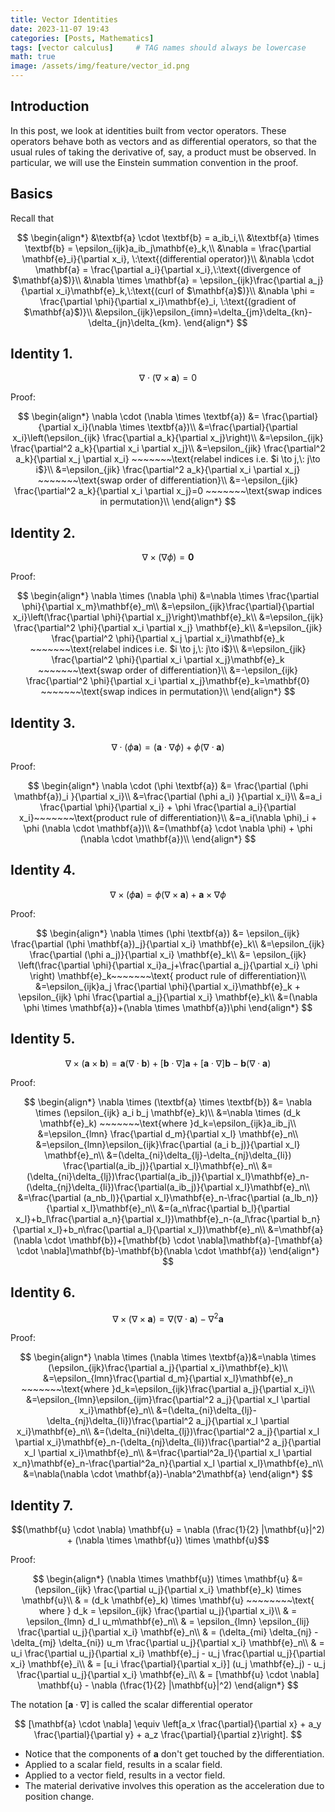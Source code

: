 ```yaml
---
title: Vector Identities
date: 2023-11-07 19:43
categories: [Posts, Mathematics]
tags: [vector calculus]     # TAG names should always be lowercase
math: true
image: /assets/img/feature/vector_id.png
---
```


## Introduction

In this post, we look at identities built from vector operators. These operators behave both as vectors and as differential operators, so that the usual rules of taking the derivative of, say, a product must be observed. In particular, we will use the Einstein summation convention in the proof.

## Basics

Recall that

$$
\begin{align*}
&\textbf{a} \cdot \textbf{b} = a_ib_i,\\
&\textbf{a} \times \textbf{b} = \epsilon_{ijk}a_ib_j\mathbf{e}_k,\\
&\nabla = \frac{\partial \mathbf{e}_i}{\partial x_i}, \:\text{(differential operator)}\\
&\nabla \cdot \mathbf{a} = \frac{\partial a_i}{\partial x_i},\:\text{(divergence of $\mathbf{a}$)}\\
&\nabla \times \mathbf{a} = \epsilon_{ijk}\frac{\partial a_j}{\partial x_i}\mathbf{e}_k,\:\text{(curl of $\mathbf{a}$)}\\
&\nabla \phi = \frac{\partial \phi}{\partial x_i}\mathbf{e}_i, \:\text{(gradient of $\mathbf{a}$)}\\
&\epsilon_{ijk}\epsilon_{imn}=\delta_{jm}\delta_{kn}-\delta_{jn}\delta_{km}.
\end{align*}
$$

## Identity 1.

 $$\nabla \cdot (\nabla \times \textbf{a})=0 $$

Proof:

$$
	\begin{align*}
	\nabla \cdot (\nabla \times \textbf{a}) &= \frac{\partial}{\partial x_i}(\nabla \times \textbf{a})\\
	&=\frac{\partial}{\partial x_i}\left(\epsilon_{ijk} \frac{\partial a_k}{\partial x_j}\right)\\
	&=\epsilon_{ijk} \frac{\partial^2 a_k}{\partial x_i \partial x_j}\\
	&=\epsilon_{jik} \frac{\partial^2 a_k}{\partial x_j \partial x_i} ~~~~~~~\text{relabel indices i.e. $i \to j,\: j\to i$}\\
	&=\epsilon_{jik} \frac{\partial^2 a_k}{\partial x_i \partial x_j} ~~~~~~~\text{swap order of differentiation}\\
	&=-\epsilon_{jik} \frac{\partial^2 a_k}{\partial x_i \partial x_j}=0 ~~~~~~~\text{swap indices in permutation}\\
	\end{align*}
$$ 


## Identity 2.

$$\nabla \times (\nabla \phi )=\textbf{0} $$

Proof:

$$
    \begin{align*}
	\nabla \times (\nabla \phi) &=\nabla \times  \frac{\partial \phi}{\partial x_m}\mathbf{e}_m\\
	&=\epsilon_{ijk}\frac{\partial}{\partial x_i}\left(\frac{\partial \phi}{\partial x_j}\right)\mathbf{e}_k\\
	&=\epsilon_{ijk} \frac{\partial^2 \phi}{\partial x_i \partial x_j} \mathbf{e}_k\\
	&=\epsilon_{jik} \frac{\partial^2 \phi}{\partial x_j \partial x_i}\mathbf{e}_k ~~~~~~~\text{relabel indices i.e. $i \to j,\: j\to i$}\\
	&=\epsilon_{jik} \frac{\partial^2 \phi}{\partial x_i \partial x_j}\mathbf{e}_k ~~~~~~~\text{swap order of differentiation}\\
	&=-\epsilon_{ijk} \frac{\partial^2 \phi}{\partial x_i \partial x_j}\mathbf{e}_k=\mathbf{0} ~~~~~~~\text{swap indices in permutation}\\	\end{align*}
$$


## Identity 3.

$$\nabla \cdot (\phi \textbf{a})= (\mathbf{a} \cdot \nabla \phi) + \phi (\nabla \cdot \mathbf{a}) $$

Proof:

$$
    \begin{align*}
	\nabla \cdot (\phi \textbf{a}) &= \frac{\partial (\phi \mathbf{a})_i }{\partial x_i}\\
	&=\frac{\partial (\phi a_i) }{\partial x_i}\\
	&=a_i \frac{\partial \phi}{\partial x_i} + \phi \frac{\partial a_i}{\partial x_i}~~~~~~~\text{product rule of differentiation}\\
	&=a_i(\nabla \phi)_i + \phi (\nabla \cdot \mathbf{a})\\
	&=(\mathbf{a} \cdot \nabla \phi) + \phi (\nabla \cdot \mathbf{a})\\
	\end{align*}
$$


## Identity 4.

$$\nabla \times (\phi \textbf{a})= \phi(\nabla \times \textbf{a})+\textbf{a} \times \nabla \phi $$

Proof:

$$
    \begin{align*}
	\nabla \times (\phi \textbf{a}) &= \epsilon_{ijk} \frac{\partial (\phi \mathbf{a})_j}{\partial x_i} \mathbf{e}_k\\
	&=\epsilon_{ijk} \frac{\partial (\phi a_j)}{\partial x_i} \mathbf{e}_k\\
	&= \epsilon_{ijk} \left(\frac{\partial \phi}{\partial x_i}a_j+\frac{\partial a_j}{\partial x_i} \phi \right) \mathbf{e}_k~~~~~~~\text{ product rule of differentiation}\\
	&=\epsilon_{ijk}a_j  \frac{\partial \phi}{\partial x_i}\mathbf{e}_k + \epsilon_{ijk} \phi \frac{\partial a_j}{\partial x_i} \mathbf{e}_k\\
	&=(\nabla \phi \times \mathbf{a})+(\nabla \times \mathbf{a})\phi
	\end{align*}
$$


## Identity 5. 

$$\nabla \times (\textbf{a} \times \textbf{b}) = \textbf{a}(\nabla \cdot \textbf{b}) + [\textbf{b} \cdot \nabla]
\textbf{a} + [\textbf{a} \cdot \nabla]\textbf{b} - \textbf{b}(\nabla \cdot \textbf{a})$$

Proof: 

$$
    \begin{align*}
	\nabla \times (\textbf{a} \times \textbf{b}) &= \nabla \times (\epsilon_{ijk} a_i b_j \mathbf{e}_k)\\
	&=\nabla \times (d_k \mathbf{e}_k) ~~~~~~~\text{where }d_k=\epsilon_{ijk}a_ib_j\\
	&=\epsilon_{lmn} \frac{\partial d_m}{\partial x_l} \mathbf{e}_n\\
	&=\epsilon_{lmn}\epsilon_{ijk}\frac{\partial (a_i b_j)}{\partial x_l} \mathbf{e}_n\\
	&=(\delta_{ni}\delta_{lj}-\delta_{nj}\delta_{li}) \frac{\partial(a_ib_j)}{\partial x_l}\mathbf{e}_n\\
	&=(\delta_{ni}\delta_{lj})\frac{\partial(a_ib_j)}{\partial x_l}\mathbf{e}_n-(\delta_{nj}\delta_{li})\frac{\partial(a_ib_j)}{\partial x_l}\mathbf{e}_n\\
	&=\frac{\partial (a_nb_l)}{\partial x_l}\mathbf{e}_n-\frac{\partial (a_lb_n)}{\partial x_l}\mathbf{e}_n\\
	&=(a_n\frac{\partial b_l}{\partial x_l}+b_l\frac{\partial a_n}{\partial x_l})\mathbf{e}_n-(a_l\frac{\partial b_n}{\partial x_l}+b_n\frac{\partial a_l}{\partial x_l})\mathbf{e}_n\\
	&=\mathbf{a}(\nabla \cdot \mathbf{b})+[\mathbf{b} \cdot \nabla]\mathbf{a}-[\mathbf{a} \cdot \nabla]\mathbf{b}-\mathbf{b}(\nabla \cdot \mathbf{a})
	\end{align*}
$$


## Identity 6.

$$\nabla \times (\nabla \times \textbf{a})=\nabla(\nabla \cdot \textbf{a})-\nabla^2\textbf{a} $$

Proof:

$$
    \begin{align*}
	\nabla \times (\nabla \times \textbf{a})&=\nabla \times (\epsilon_{ijk}\frac{\partial a_j}{\partial x_i}\mathbf{e}_k)\\
	&=\epsilon_{lmn}\frac{\partial d_m}{\partial x_l}\mathbf{e}_n ~~~~~~~\text{where }d_k=\epsilon_{ijk}\frac{\partial a_j}{\partial x_i}\\
	&=\epsilon_{lmn}\epsilon_{ijm}\frac{\partial^2 a_j}{\partial x_l \partial x_i}\mathbf{e}_n\\
	&=(\delta_{ni}\delta_{lj}-\delta_{nj}\delta_{li})\frac{\partial^2 a_j}{\partial x_l \partial x_i}\mathbf{e}_n\\
	&=(\delta_{ni}\delta_{lj})\frac{\partial^2 a_j}{\partial x_l \partial x_i}\mathbf{e}_n-(\delta_{nj}\delta_{li})\frac{\partial^2 a_j}{\partial x_l \partial x_i}\mathbf{e}_n\\
	&=\frac{\partial^2a_l}{\partial x_l \partial x_n}\mathbf{e}_n-\frac{\partial^2a_n}{\partial x_l \partial x_l}\mathbf{e}_n\\
	&=\nabla(\nabla \cdot \mathbf{a})-\nabla^2\mathbf{a}
	\end{align*}
$$


## Identity 7.

$$(\mathbf{u} \cdot \nabla) \mathbf{u} = \nabla (\frac{1}{2} |\mathbf{u}|^2) + (\nabla \times \mathbf{u}) \times \mathbf{u}$$

Proof:

$$
    \begin{align*}
	(\nabla \times \mathbf{u}) \times \mathbf{u} &= (\epsilon_{ijk} \frac{\partial u_j}{\partial x_i} \mathbf{e}_k) \times \mathbf{u}\\
	& = (d_k \mathbf{e}_k) \times \mathbf{u} ~~~~~~~~\text{ where } d_k = \epsilon_{ijk} \frac{\partial u_j}{\partial x_i}\\
	& = \epsilon_{lmn} d_l u_m\mathbf{e}_n\\
	& = \epsilon_{lmn} \epsilon_{lij} \frac{\partial u_j}{\partial x_i} \mathbf{e}_n\\
	& = (\delta_{mi} \delta_{nj} - \delta_{mj} \delta_{ni}) u_m \frac{\partial u_j}{\partial x_i} \mathbf{e}_n\\
	& = u_i \frac{\partial u_j}{\partial x_i} \mathbf{e}_j - u_j \frac{\partial u_j}{\partial x_i} \mathbf{e}_i\\
	& = [u_i \frac{\partial}{\partial x_i}] (u_j \mathbf{e}_j) - u_j \frac{\partial u_j}{\partial x_i} \mathbf{e}_i\\
	& = [\mathbf{u} \cdot \nabla] \mathbf{u} - \nabla (\frac{1}{2} |\mathbf{u}|^2)
	\end{align*}
$$


The notation $[\mathbf{a} \cdot \nabla]$ is called the scalar differential operator

$$
[\mathbf{a} \cdot \nabla] \equiv \left[a_x \frac{\partial}{\partial x} + a_y \frac{\partial}{\partial y} + a_z \frac{\partial}{\partial z}\right].
$$

- Notice that the components of $\mathbf{a}$ don't get touched by the differentiation.
- Applied to a scalar field, results in a scalar field.
- Applied to a vector field, results in a vector field.
- The material derivative involves this operation as the acceleration due to position change.